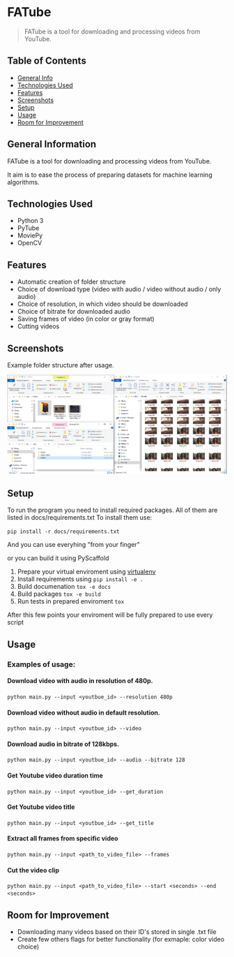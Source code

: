 # FATube
> FATube is a tool for downloading and processing videos from YouTube.


## Table of Contents
* [General Info](#general-information)
* [Technologies Used](#technologies-used)
* [Features](#features)
* [Screenshots](#screenshots)
* [Setup](#setup)
* [Usage](#usage)
* [Room for Improvement](#room-for-improvement)
<!-- * [License](#license) -->


## General Information
FATube is a tool for downloading and processing videos from YouTube.

It aim is to ease the process of preparing datasets for machine learning algorithms.


## Technologies Used
- Python 3
- PyTube
- MoviePy
- OpenCV


## Features
- Automatic creation of folder structure
- Choice of download type (video with audio / video without audio / only audio)
- Choice of resolution, in which video should be downloaded
- Choice of bitrate for downloaded audio 
- Saving frames of video (in color or gray format)
- Cutting videos


## Screenshots
Example folder structure after usage.

![Example screenshot](/docs/screenshots/example_folder_structure.PNG?raw=true)
<!-- If you have screenshots you'd like to share, include them here. -->


## Setup
To run the program you need to install required packages.
All of them are listed in docs/requirements.txt
To install them use:

`pip install -r docs/requirements.txt`

And you can use everyhing "from your finger"

or you can build it using PyScaffold

1. Prepare your virtual enviroment using [virtualenv](https://docs.python.org/3/library/venv.html)
2. Install requirements using `pip install -e .`
3. Build documenation `tox -e docs`
4. Build packages `tox -e build`
5. Run tests in prepared enviroment `tox`

After this few points your enviroment will be fully prepared to use every script


## Usage
### Examples of usage:

#### Download video with audio in resolution of 480p.

`python main.py --input <youtbue_id> --resolution 480p`

#### Download video without audio in default resolution.

`python main.py --input <youtbue_id> --video`

#### Download audio in bitrate of 128kbps.

`python main.py --input <youtbue_id> --audio --bitrate 128`

#### Get Youtube video duration time

`python main.py --input <youtbue_id> --get_duration`

#### Get Youtube video title

`python main.py --input <youtbue_id> --get_title`

#### Extract all frames from specific video

`python main.py --input <path_to_video_file> --frames`

#### Cut the video clip

`python main.py --input <path_to_video_file> --start <seconds> --end <seconds>`


## Room for Improvement
- Downloading many videos based on their ID's stored in single .txt file
- Create few others flags for better functionality (for exmaple: color video choice)

<!-- Optional -->
<!-- ## License -->
<!-- This project is open source and available under the [... License](). -->

<!-- You don't have to include all sections - just the one's relevant to your project -->
